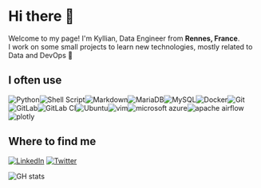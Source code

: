 # Hi there 👋
Welcome to my page! I'm Kyllian, Data Engineer from **Rennes, France**.  
I work on some small projects to learn new technologies, mostly related to Data and DevOps 🚀

## I often use
![Python](https://img.shields.io/badge/python-3670A0?style=for-the-badge&logo=python&logoColor=ffdd54)![Shell Script](https://img.shields.io/badge/shell_script-%23121011.svg?style=for-the-badge&logo=gnu-bash&logoColor=white)![Markdown](https://img.shields.io/badge/markdown-%23000000.svg?style=for-the-badge&logo=markdown&logoColor=white)![MariaDB](https://img.shields.io/badge/MariaDB-003545?style=for-the-badge&logo=mariadb&logoColor=white)![MySQL](https://img.shields.io/badge/mysql-%2300f.svg?style=for-the-badge&logo=mysql&logoColor=white)![Docker](https://img.shields.io/badge/docker-%230db7ed.svg?style=for-the-badge&logo=docker&logoColor=white)![Git](https://img.shields.io/badge/git-%23F05033.svg?style=for-the-badge&logo=git&logoColor=white)![GitLab](https://img.shields.io/badge/gitlab-%23181717.svg?style=for-the-badge&logo=gitlab&logoColor=white)![GitLab CI](https://img.shields.io/badge/gitlab%20ci-%23181717.svg?style=for-the-badge&logo=gitlab&logoColor=white)![Ubuntu](https://img.shields.io/badge/Ubuntu-E95420?style=for-the-badge&logo=ubuntu&logoColor=white)![vim](https://img.shields.io/badge/vim-%23009639.svg?style=for-the-badge&logo=vim&logoColor=white)![microsoft azure](https://img.shields.io/badge/microsoft%20azure-%231563FF?style=for-the-badge&logo=microsoftazure&logoColor=white)![apache airflow](https://img.shields.io/badge/apache%20airflow-000050?style=for-the-badge&logo=apacheairflow&logoColor=white)![plotly](https://img.shields.io/badge/plotly-cc0000?style=for-the-badge&logo=plotly&logoColor=white)

## Where to find me
[![LinkedIn](https://img.shields.io/badge/linkedin-%230077B5.svg?style=for-the-badge&logo=linkedin&logoColor=white)](https://www.linkedin.com/in/kyllian-b%C3%A9guin-733bbb150/) [![Twitter](https://img.shields.io/badge/Twitter-%231DA1F2.svg?style=for-the-badge&logo=Twitter&logoColor=white)](https://twitter.com/BeguinKyllian)

![GH stats](https://github-readme-stats.vercel.app/api?username=KyllianBeguin&show_icons=true&theme=light)
